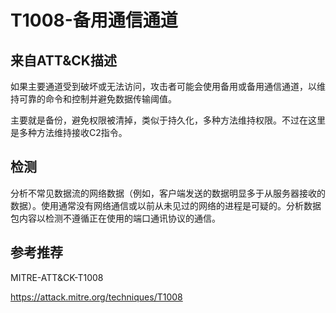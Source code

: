 # T1008-备用通信通道
## 来自ATT&CK描述
如果主要通道受到破坏或无法访问，攻击者可能会使用备用或备用通信通道，以维持可靠的命令和控制并避免数据传输阈值。

主要就是备份，避免权限被清掉，类似于持久化，多种方法维持权限。不过在这里是多种方法维持接收C2指令。


## 检测

分析不常见数据流的网络数据（例如，客户端发送的数据明显多于从服务器接收的数据）。使用通常没有网络通信或以前从未见过的网络的进程是可疑的。分析数据包内容以检测不遵循正在使用的端口通讯协议的通信。

## 参考推荐
MITRE-ATT&CK-T1008

<https://attack.mitre.org/techniques/T1008>